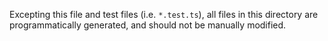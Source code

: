 Excepting this file and test files (i.e. `*.test.ts`), all files in this directory are programmatically generated, and should not be
manually modified.
